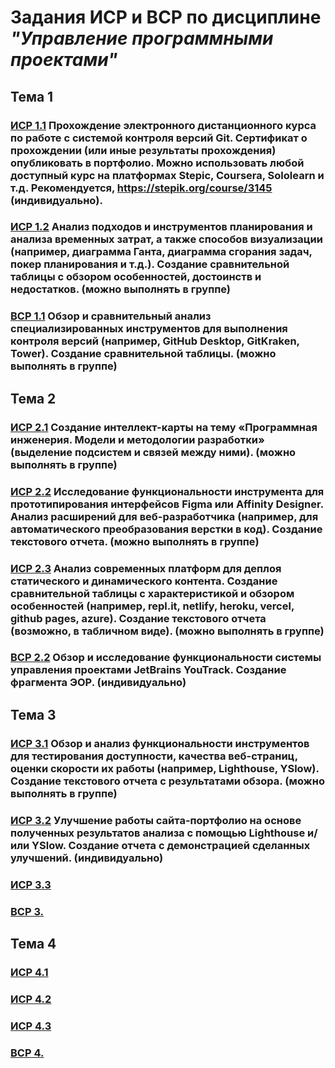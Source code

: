 # __Задания ИСР и ВСР по дисциплине *"Управление программными проектами"*__

## Тема 1

### [ИСР 1.1](https://github.com/Igor-voy/IVT-all-sem/blob/main/3%20%D0%BA%D1%83%D1%80%D1%81/%D0%A3%D0%9F%D0%9F/%D0%A2%D0%B5%D0%BC%D0%B0%201/%D0%98%D0%A1%D0%A0_1.1_%D0%92%D0%BE%D0%B9%D1%82%D0%B5%D0%BD%D0%BA%D0%BE.jpg) Прохождение электронного дистанционного курса по работе с системой контроля версий Git. Сертификат о прохождении (или иные результаты прохождения) опубликовать в портфолио. Можно использовать любой доступный курс на платформах Stepic, Coursera, Sololearn и т.д. Рекомендуется, https://stepik.org/course/3145 (индивидуально).

### [ИСР 1.2](https://github.com/Igor-voy/IVT-all-sem/blob/main/3%20%D0%BA%D1%83%D1%80%D1%81/%D0%A3%D0%9F%D0%9F/%D0%A2%D0%B5%D0%BC%D0%B0%201/%D0%98%D0%A1%D0%A0_1.2_%D0%92%D0%BE%D0%B9%D1%82%D0%B5%D0%BD%D0%BA%D0%BE.pdf) Анализ подходов и инструментов планирования и анализа временных затрат, а также способов визуализации (например, диаграмма Ганта, диаграмма сгорания задач, покер планирования и т.д.). Создание сравнительной таблицы с обзором особенностей, достоинств и недостатков. (можно выполнять в группе)

### [ВСР 1.1](https://github.com/Igor-voy/IVT-all-sem/blob/main/3%20%D0%BA%D1%83%D1%80%D1%81/%D0%A3%D0%9F%D0%9F/%D0%A2%D0%B5%D0%BC%D0%B0%201/%D0%92%D0%A1%D0%A0_1.1_%D0%92%D0%BE%D0%B9%D1%82%D0%B5%D0%BD%D0%BA%D0%BE.pdf) Обзор и сравнительный анализ специализированных инструментов для выполнения контроля версий (например, GitHub Desktop, GitKraken, Tower). Создание сравнительной таблицы. (можно выполнять в группе)

## Тема 2

### [ИСР 2.1](https://github.com/Igor-voy/IVT-all-sem/blob/main/3%20%D0%BA%D1%83%D1%80%D1%81/%D0%A3%D0%9F%D0%9F/%D0%A2%D0%B5%D0%BC%D0%B0%202/%D0%98%D0%A1%D0%A0_2.1_%D0%92%D0%BE%D0%B9%D1%82%D0%B5%D0%BD%D0%BA%D0%BE.pdf) Создание интеллект-карты на тему «Программная инженерия. Модели и методологии разработки» (выделение подсистем и связей между ними). (можно выполнять в группе)

### [ИСР 2.2](https://github.com/Igor-voy/IVT-all-sem/blob/main/3%20%D0%BA%D1%83%D1%80%D1%81/%D0%A3%D0%9F%D0%9F/%D0%A2%D0%B5%D0%BC%D0%B0%202/%D0%98%D0%A1%D0%A0_2.2_%D0%92%D0%BE%D0%B9%D1%82%D0%B5%D0%BD%D0%BA%D0%BE.pdf) Исследование функциональности инструмента для прототипирования интерфейсов Figma или Affinity Designer. Анализ расширений для веб-разработчика (например, для автоматического преобразования верстки в код). Создание текстового отчета. (можно выполнять в группе)

### [ИСР 2.3](https://github.com/Igor-voy/IVT-all-sem/blob/main/3%20%D0%BA%D1%83%D1%80%D1%81/%D0%A3%D0%9F%D0%9F/%D0%A2%D0%B5%D0%BC%D0%B0%202/%D0%98%D0%A1%D0%A0_2.3_%D0%92%D0%BE%D0%B9%D1%82%D0%B5%D0%BD%D0%BA%D0%BE.pdf) Анализ современных платформ для деплоя статического и динамического контента. Создание сравнительной таблицы с характеристикой и обзором особенностей (например, repl.it, netlify, heroku, vercel, github pages, azure). Создание текстового отчета (возможно, в табличном виде). (можно выполнять в группе)

### [ВСР 2.2](https://github.com/Igor-voy/IVT-all-sem/blob/main/3%20%D0%BA%D1%83%D1%80%D1%81/%D0%A3%D0%9F%D0%9F/%D0%A2%D0%B5%D0%BC%D0%B0%202/%D0%92%D0%A1%D0%A0_2.2_%D0%92%D0%BE%D0%B9%D1%82%D0%B5%D0%BD%D0%BA%D0%BE.pdf) Обзор и исследование функциональности системы управления проектами JetBrains YouTrack. Создание фрагмента ЭОР. (индивидуально)

## Тема 3

### [ИСР 3.1](https://github.com/Igor-voy/IVT-all-sem/blob/main/3%20%D0%BA%D1%83%D1%80%D1%81/%D0%A3%D0%9F%D0%9F/%D0%A2%D0%B5%D0%BC%D0%B0%203/%D0%98%D0%A1%D0%A0_3.1_%D0%92%D0%BE%D0%B9%D1%82%D0%B5%D0%BD%D0%BA%D0%BE.pdf) Обзор и анализ функциональности инструментов для тестирования доступности, качества веб-страниц, оценки скорости их работы (например, Lighthouse, YSlow). Создание текстового отчета с результатами обзора. (можно выполнять в группе)

### [ИСР 3.2](https://github.com/Igor-voy/IVT-all-sem/blob/main/3%20%D0%BA%D1%83%D1%80%D1%81/%D0%A3%D0%9F%D0%9F/%D0%A2%D0%B5%D0%BC%D0%B0%203/%D0%98%D0%A1%D0%A0_3.2_%D0%92%D0%BE%D0%B9%D1%82%D0%B5%D0%BD%D0%BA%D0%BE.pdf) Улучшение работы сайта-портфолио на основе полученных результатов анализа с помощью Lighthouse и/или YSlow. Создание отчета с демонстрацией сделанных улучшений. (индивидуально)

### [ИСР 3.3]() 

### [ВСР 3.]() 

## Тема 4

### [ИСР 4.1]() 

### [ИСР 4.2]() 

### [ИСР 4.3]() 

### [ВСР 4.]() 


